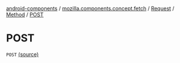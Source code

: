 [android-components](../../../index.md) / [mozilla.components.concept.fetch](../../index.md) / [Request](../index.md) / [Method](index.md) / [POST](./-p-o-s-t.md)

# POST

`POST` [(source)](https://github.com/mozilla-mobile/android-components/blob/master/components/concept/fetch/src/main/java/mozilla/components/concept/fetch/Request.kt#L120)